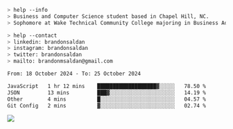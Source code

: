 ````bash
> help --info
> Business and Computer Science student based in Chapel Hill, NC.
> Sophomore at Wake Technical Community College majoring in Business Administration.
````

````bash
> help --contact
> linkedin: brandonsaldan
> instagram: brandonsaldan
> twitter: brandonsaldan
> mailto: brandonmsaldan@gmail.com
````

<!--START_SECTION:waka-->

```txt
From: 18 October 2024 - To: 25 October 2024

JavaScript   1 hr 12 mins    ███████████████████▓░░░░░   78.50 %
JSON         13 mins         ███▓░░░░░░░░░░░░░░░░░░░░░   14.19 %
Other        4 mins          █░░░░░░░░░░░░░░░░░░░░░░░░   04.57 %
Git Config   2 mins          ▓░░░░░░░░░░░░░░░░░░░░░░░░   02.74 %
```

<!--END_SECTION:waka-->

![](https://komarev.com/ghpvc/?username=brandonsaldan&color=6A8AFF)
